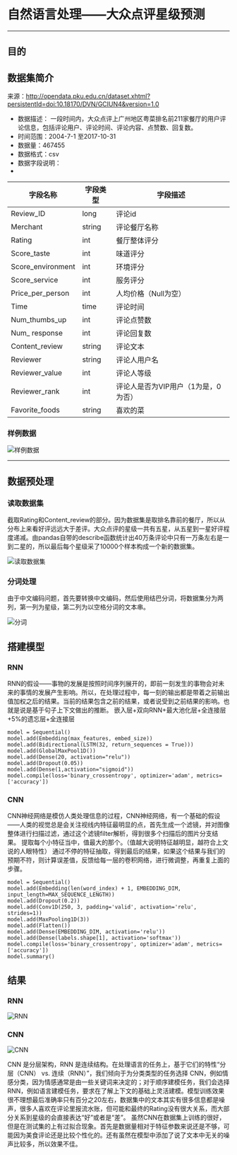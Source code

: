 # 自然语言处理——大众点评星级预测
---
## 目的
## 数据集简介
来源：http://opendata.pku.edu.cn/dataset.xhtml?persistentId=doi:10.18170/DVN/GCIUN4&version=1.0
* 数据描述：	一段时间内，大众点评上广州地区粤菜排名前211家餐厅的用户评论信息，包括评论用户、评论时间、评论内容、点赞数、回复数。
* 时间范围：2004-7-1 至2017-10-31
* 数据量：467455 
* 数据格式：csv
* 数据字段说明：
* 
|字段名称  | 字段类型 |字段描述|
|--|--|--|		
|Review_ID|	long|	评论id
|Merchant|	string|	评论餐厅名称
Rating|	int|	餐厅整体评分
Score_taste|	int|	味道评分
Score_environment|	int|	环境评分
Score_service|	int|	服务评分
Price_per_person|	int|	人均价格（Null为空）
Time	|time|	评论时间
Num_thumbs_up|	int|	评论点赞数
Num_ response|	int|	评论回复数
Content_review	|string|	评论文本
Reviewer|	string|	评论人用户名
Reviewer_value|	int|	评论人等级
Reviewer_rank|	int|	评论人是否为VIP用户（1为是，0为否）
Favorite_foods	|string|	喜欢的菜

### 样例数据

![样例数据](https://img-blog.csdnimg.cn/20190702211737886.png)

---
## 数据预处理
### 读取数据集
截取Rating和Content_review的部分。因为数据集是取排名靠前的餐厅，所以从分布上来看好评远远大于差评。大众点评的星级一共有五星，从五星到一星好评程度递减。由pandas自带的describe函数统计出40万条评论中只有一万条左右是一到二星的，所以最后每个星级采了10000个样本构成一个新的数据集。

![读取数据集](https://img-blog.csdnimg.cn/20190702211832352.png?x-oss-process=image/watermark,type_ZmFuZ3poZW5naGVpdGk,shadow_10,text_aHR0cHM6Ly9ibG9nLmNzZG4ubmV0L0FudGhvbnlNMDg=,size_16,color_FFFFFF,t_70)

### 分词处理
由于中文编码问题，首先要转换中文编码，然后使用结巴分词，将数据集分为两列，第一列为星级，第二列为以空格分词的文本串。

![分词](https://img-blog.csdnimg.cn/20190702211912673.png?x-oss-process=image/watermark,type_ZmFuZ3poZW5naGVpdGk,shadow_10,text_aHR0cHM6Ly9ibG9nLmNzZG4ubmV0L0FudGhvbnlNMDg=,size_16,color_FFFFFF,t_70)
## 搭建模型
### RNN
RNN的假设——事物的发展是按照时间序列展开的，即前一刻发生的事物会对未来的事情的发展产生影响。所以，在处理过程中，每一刻的输出都是带着之前输出值加权之后的结果。当前的结果包含之前的结果，或者说受到之前结果的影响。也就是说是基于句子上下文做出的推断。
嵌入层+双向RNN+最大池化层+全连接层+5%的遗忘层+全连接层
```
model = Sequential()
model.add(Embedding(max_features, embed_size))
model.add(Bidirectional(LSTM(32, return_sequences = True)))
model.add(GlobalMaxPool1D())
model.add(Dense(20, activation="relu"))
model.add(Dropout(0.05))
model.add(Dense(1,activation="sigmoid"))
model.compile(loss='binary_crossentropy', optimizer='adam', metrics=['accuracy'])
```
### CNN
CNN神经网络是模仿人类处理信息的过程，CNN神经网络，有一个基础的假设——人类的视觉总是会关注视线内特征最明显的点，首先生成一个滤镜，并对图像整体进行扫描过滤，通过这个滤镜filter解析，得到很多个扫描后的图片分支结果。
提取每个小特征当中，值最大的那个。（值越大说明特征越明显，越符合上文说的人眼特性）
通过不停的特征抽取，得到最后的结果，如果这个结果与我们的预期不符，则计算误差值，反馈给每一层的卷积网络，进行微调整，再重复上面的步骤。

```
model = Sequential()
model.add(Embedding(len(word_index) + 1, EMBEDDING_DIM, input_length=MAX_SEQUENCE_LENGTH))
model.add(Dropout(0.2))
model.add(Conv1D(250, 3, padding='valid', activation='relu', strides=1))
model.add(MaxPooling1D(3))
model.add(Flatten())
model.add(Dense(EMBEDDING_DIM, activation='relu'))
model.add(Dense(labels.shape[1], activation='softmax'))
model.compile(loss='binary_crossentropy', optimizer='adam', metrics=['accuracy'])
model.summary()
```

## 结果
### RNN

![RNN](https://img-blog.csdnimg.cn/20190702213251845.png?x-oss-process=image/watermark,type_ZmFuZ3poZW5naGVpdGk,shadow_10,text_aHR0cHM6Ly9ibG9nLmNzZG4ubmV0L0FudGhvbnlNMDg=,size_16,color_FFFFFF,t_70)
### CNN

![CNN](https://img-blog.csdnimg.cn/20190702213225422.png?x-oss-process=image/watermark,type_ZmFuZ3poZW5naGVpdGk,shadow_10,text_aHR0cHM6Ly9ibG9nLmNzZG4ubmV0L0FudGhvbnlNMDg=,size_16,color_FFFFFF,t_70)

CNN 是分层架构，RNN 是连续结构。在处理语言的任务上，基于它们的特性“分层（CNN） vs. 连续（RNN）”，我们倾向于为分类类型的任务选择 CNN，例如情感分类，因为情感通常是由一些关键词来决定的；对于顺序建模任务，我们会选择 RNN，例如语言建模任务，要求在了解上下文的基础上灵活建模。模型训练效果很不理想最后准确率只有百分之20左右，数据集中的文本其实有很多信息都是噪声，很多人喜欢在评论里报流水账，但可能和最终的Rating没有很大关系，而大部分关系到星级的会直接表达“好”或者是“差”。
虽然CNN在数据集上训练的很好，但是在测试集的上有过拟合现象。首先是数据量相对于特征参数来说还是不够，可能因为美食评论还是比较个性化的。还有虽然在模型中添加了说了文本中无关的噪声比较多，所以效果不佳。



